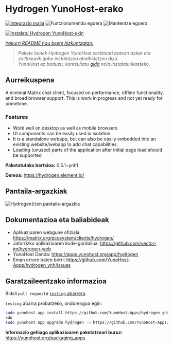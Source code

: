 <!--
Ohart ongi: README hau automatikoki sortu da <https://github.com/YunoHost/apps/tree/master/tools/readme_generator>ri esker
EZ editatu eskuz.
-->

# Hydrogen YunoHost-erako

[![Integrazio maila](https://dash.yunohost.org/integration/hydrogen.svg)](https://ci-apps.yunohost.org/ci/apps/hydrogen/) ![Funtzionamendu egoera](https://ci-apps.yunohost.org/ci/badges/hydrogen.status.svg) ![Mantentze egoera](https://ci-apps.yunohost.org/ci/badges/hydrogen.maintain.svg)

[![Instalatu Hydrogen YunoHost-ekin](https://install-app.yunohost.org/install-with-yunohost.svg)](https://install-app.yunohost.org/?app=hydrogen)

*[Irakurri README hau beste hizkuntzatan.](./ALL_README.md)*

> *Pakete honek Hydrogen YunoHost zerbitzari batean azkar eta zailtasunik gabe instalatzea ahalbidetzen dizu.*  
> *YunoHost ez baduzu, kontsultatu [gida](https://yunohost.org/install) nola instalatu ikasteko.*

## Aurreikuspena

A minimal Matrix chat client, focused on performance, offline functionality, and broad browser support. This is work in progress and not yet ready for primetime.

### Features

- Work well on desktop as well as mobile browsers
- UI components can be easily used in isolation
- It is a standalone webapp, but can also be easily embedded into an existing website/webapp to add chat capabilities.
- Loading (unused) parts of the application after initial page load should be supported


**Paketatutako bertsioa:** 0.5.1~ynh1

**Demoa:** <https://hydrogen.element.io/>

## Pantaila-argazkiak

![Hydrogen(r)en pantaila-argazkia](./doc/screenshots/hydrogen-large.png)

## Dokumentazioa eta baliabideak

- Aplikazioaren webgune ofiziala: <https://matrix.org/ecosystem/clients/hydrogen/>
- Jatorrizko aplikazioaren kode-gordailua: <https://github.com/vector-im/hydrogen-web>
- YunoHost Denda: <https://apps.yunohost.org/app/hydrogen>
- Eman errore baten berri: <https://github.com/YunoHost-Apps/hydrogen_ynh/issues>

## Garatzaileentzako informazioa

Bidali `pull request`a [`testing` abarrera](https://github.com/YunoHost-Apps/hydrogen_ynh/tree/testing).

`testing` abarra probatzeko, ondorengoa egin:

```bash
sudo yunohost app install https://github.com/YunoHost-Apps/hydrogen_ynh/tree/testing --debug
edo
sudo yunohost app upgrade hydrogen -u https://github.com/YunoHost-Apps/hydrogen_ynh/tree/testing --debug
```

**Informazio gehiago aplikazioaren paketatzeari buruz:** <https://yunohost.org/packaging_apps>
